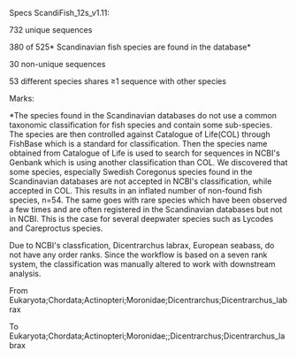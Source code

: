 Specs
ScandiFish_12s_v1.11:

732 unique sequences

380 of 525* Scandinavian fish species are found in the database*

30 non-unique sequences

53 different species shares ≥1 sequence with other species

Marks:

*The species found in the Scandinavian databases do not use a common taxonomic classification for fish species and contain some sub-species. The species are then controlled against Catalogue of Life(COL) through FishBase which is a standard for classification. Then the species name obtained from Catalogue of Life is used to search for sequences in NCBI's Genbank which is using another classification than COL. We discovered that some species, especially Swedish Coregonus species found in the Scandinavian databases are not accepted in NCBI's classification, while accepted in COL. This results in an inflated number of non-found fish species, n=54. The same goes with rare species which have been observed a few times and are often registered in the Scandinavian databases but not in NCBI. This is the case for several deepwater species such as Lycodes and Careproctus species.

Due to NCBI's classfication, Dicentrarchus labrax, European seabass, do not have any order ranks. Since the workflow is based on a seven rank system, the classification was manually altered to work with downstream analysis.

From Eukaryota;Chordata;Actinopteri;Moronidae;Dicentrarchus;Dicentrarchus_labrax 

To Eukaryota;Chordata;Actinopteri;Moronidae;;Dicentrarchus;Dicentrarchus_labrax
